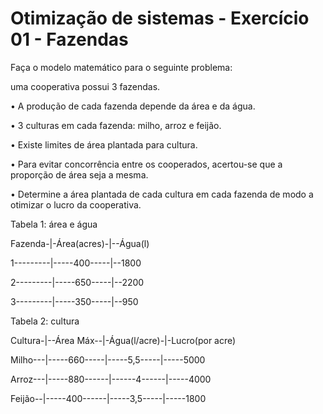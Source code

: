 # Otimização de sistemas  - Exercício 01 - Fazendas

<p>Faça o modelo matemático para o seguinte problema:</p>
<p>uma cooperativa possui 3 fazendas.</p>
<p>• A produção de cada fazenda depende da área e da água.</p>
<p>• 3 culturas em cada fazenda: milho, arroz e feijão.</p>
<p>• Existe limites de área plantada para cultura.</p>
<p>• Para evitar concorrência entre os cooperados, acertou-se que a proporção de área seja a mesma.</p>
<p>• Determine a área plantada de cada cultura em cada fazenda de modo a otimizar o lucro da cooperativa.</p>


<p>Tabela 1: área e água</p>
<p>Fazenda-|-Área(acres)-|--Água(l)</p>
<p>1---------|-----400-----|--1800</p>
<p>2---------|-----650-----|--2200</p>
<p>3---------|-----350-----|--950</p>

<p>Tabela 2: cultura</p>
<p>Cultura-|--Área Máx--|-Água(l/acre)-|-Lucro(por acre)</p>
<p>Milho---|-----660-----|-----5,5-----|-----5000</p>
<p>Arroz---|-----880------|------4------|-----4000</p>
<p>Feijão--|-----400------|-----3,5-----|-----1800</p>
